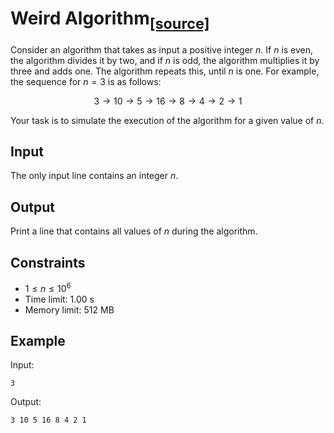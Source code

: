 # Weird Algorithm<sub>[[source]](https://cses.fi/problemset/task/1068)</sub>

Consider an algorithm that takes as input a positive integer $n$. If $n$ is even, the algorithm divides it by two, and if $n$ is odd, the algorithm multiplies it by three and adds one. The algorithm repeats this, until $n$ is one. For example, the sequence for $n=3$ is as follows:

$$
    3 \rightarrow 10 \rightarrow 5 \rightarrow 16 \rightarrow 8 \rightarrow 4 \rightarrow 2 \rightarrow 1
$$

Your task is to simulate the execution of the algorithm for a given value of $n$.

## Input

The only input line contains an integer $n$.

## Output

Print a line that contains all values of $n$ during the algorithm.

## Constraints

- $1 \le n \le 10^6$
- Time limit: 1.00 s
- Memory limit: 512 MB

## Example

Input:

    3

Output:

    3 10 5 16 8 4 2 1
